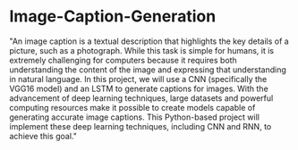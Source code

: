 # Image-Caption-Generation

"An image caption is a textual description that highlights the key details of a picture, such as a photograph. While this task is simple for humans, it is extremely challenging for computers because it requires both understanding the content of the image and expressing that understanding in natural language.
In this project, we will use a CNN (specifically the VGG16 model) and an LSTM to generate captions for images. With the advancement of deep learning techniques, large datasets and powerful computing resources make it possible to create models capable of generating accurate image captions. This Python-based project will implement these deep learning techniques, including CNN and RNN, to achieve this goal."
